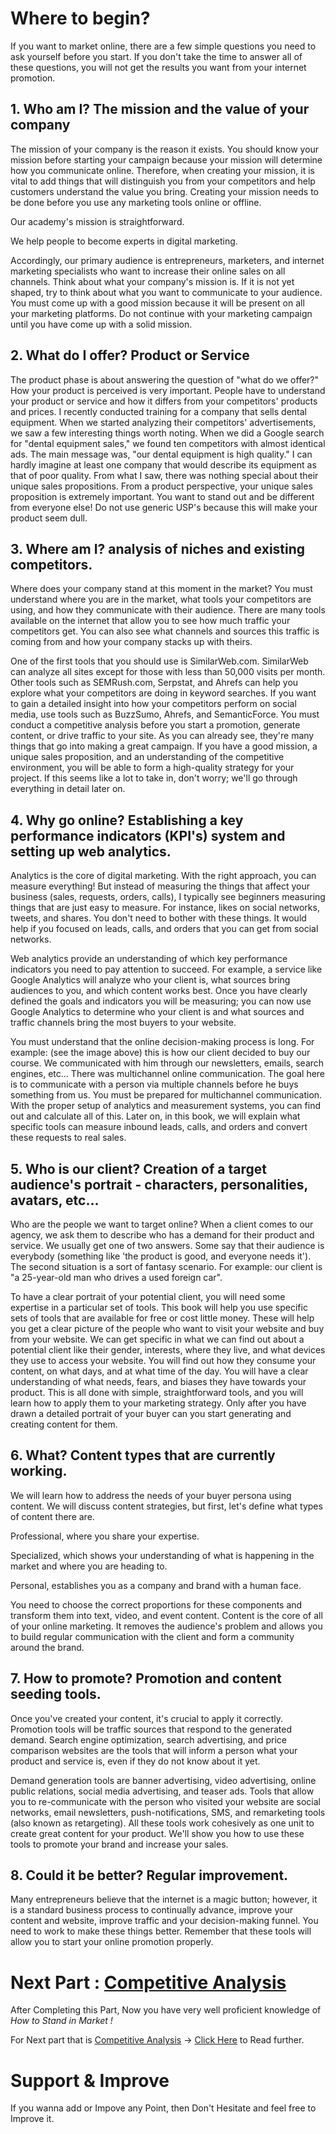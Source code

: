 # Where to begin?
If you want to market online, there are a few simple questions you need to ask yourself before you start. If you don't take the time to answer all of these questions, you will not get the results you want from your internet promotion.

## 1. Who am I? The mission and the value of your company

The mission of your company is the reason it exists. You should know your mission before starting your campaign because your mission will determine how you communicate online. Therefore, when creating your mission, it is vital to add things that will distinguish you from your competitors and help customers understand the value you bring. Creating your mission needs to be done before you use any marketing tools online or offline.

Our academy's mission is straightforward.

We help people to become experts in digital marketing.

Accordingly, our primary audience is entrepreneurs, marketers, and internet marketing specialists who want to increase their online sales on all channels. Think about what your company's mission is. If it is not yet shaped, try to think about what you want to communicate to your audience. You must come up with a good mission because it will be present on all your marketing platforms. Do not continue with your marketing campaign until you have come up with a solid mission.

## 2. What do I offer? Product or Service

The product phase is about answering the question of "what do we offer?" How your product is perceived is very important. People have to understand your product or service and how it differs from your competitors' products and prices. I recently conducted training for a company that sells dental equipment. When we started analyzing their competitors' advertisements, we saw a few interesting things worth noting. When we did a Google search for "dental equipment sales," we found ten competitors with almost identical ads. The main message was, "our dental equipment is high quality." I can hardly imagine at least one company that would describe its equipment as that of poor quality. From what I saw, there was nothing special about their unique sales propositions. From a product perspective, your unique sales proposition is extremely important. You want to stand out and be different from everyone else! Do not use generic USP's because this will make your product seem dull.

## 3. Where am I? analysis of niches and existing competitors.

Where does your company stand at this moment in the market? You must understand where you are in the market, what tools your competitors are using, and how they communicate with their audience. There are many tools available on the internet that allow you to see how much traffic your competitors get. You can also see what channels and sources this traffic is coming from and how your company stacks up with theirs.

One of the first tools that you should use is SimilarWeb.com. SimilarWeb can analyze all sites except for those with less than 50,000 visits per month. Other tools such as SEMRush.com, Serpstat, and Ahrefs can help you explore what your competitors are doing in keyword searches. If you want to gain a detailed insight into how your competitors perform on social media, use tools such as BuzzSumo, Ahrefs, and SemanticForce. You must conduct a competitive analysis before you start a promotion, generate content, or drive traffic to your site. As you can already see, they're many things that go into making a great campaign. If you have a good mission, a unique sales proposition, and an understanding of the competitive environment, you will be able to form a high-quality strategy for your project. If this seems like a lot to take in, don't worry; we'll go through everything in detail later on.

## 4. Why go online? Establishing a key performance indicators (KPI's) system and setting up web analytics.

Analytics is the core of digital marketing. With the right approach, you can measure everything! But instead of measuring the things that affect your business (sales, requests, orders, calls), I typically see beginners measuring things that are just easy to measure. For instance, likes on social networks, tweets, and shares. You don't need to bother with these things. It would help if you focused on leads, calls, and orders that you can get from social networks.

Web analytics provide an understanding of which key performance indicators you need to pay attention to succeed. For example, a service like Google Analytics will analyze who your client is, what sources bring audiences to you, and which content works best. Once you have clearly defined the goals and indicators you will be measuring; you can now use Google Analytics to determine who your client is and what sources and traffic channels bring the most buyers to your website.

You must understand that the online decision-making process is long. For example: (see the image above) this is how our client decided to buy our course. We communicated with him through our newsletters, emails, search engines, etc... There was multichannel online communication. The goal here is to communicate with a person via multiple channels before he buys something from us. You must be prepared for multichannel communication. With the proper setup of analytics and measurement systems, you can find out and calculate all of this. Later on, in this book, we will explain what specific tools can measure inbound leads, calls, and orders and convert these requests to real sales.

## 5. Who is our client? Creation of a target audience's portrait - characters, personalities, avatars, etc...

Who are the people we want to target online? When a client comes to our agency, we ask them to describe who has a demand for their product and service. We usually get one of two answers. Some say that their audience is everybody (something like 'the product is good, and everyone needs it'). The second situation is a sort of fantasy scenario. For example: our client is "a 25-year-old man who drives a used foreign car".

To have a clear portrait of your potential client, you will need some expertise in a particular set of tools. This book will help you use specific sets of tools that are available for free or cost little money. These will help you get a clear picture of the people who want to visit your website and buy from your website. We can get specific in what we can find out about a potential client like their gender, interests, where they live, and what devices they use to access your website. You will find out how they consume your content, on what days, and at what time of the day. You will have а clear understanding of what needs, fears, and biases they have towards your product. This is all done with simple, straightforward tools, and you will learn how to apply them to your marketing strategy. Only after you have drawn a detailed portrait of your buyer can you start generating and creating content for them.

## 6. What? Content types that are currently working.

We will learn how to address the needs of your buyer persona using content. We will discuss content strategies, but first, let's define what types of content there are.

Professional, where you share your expertise.

Specialized, which shows your understanding of what is happening in the market and where you are heading to.

Personal, establishes you as a company and brand with a human face.

You need to choose the correct proportions for these components and transform them into text, video, and event content. Content is the core of all of your online marketing. It removes the audience's problem and allows you to build regular communication with the client and form a community around the brand.

## 7. How to promote? Promotion and content seeding tools.

Once you've created your content, it's crucial to apply it correctly. Promotion tools will be traffic sources that respond to the generated demand. Search engine optimization, search advertising, and price comparison websites are the tools that will inform a person what your product and service is, even if they do not know about it yet.

Demand generation tools are banner advertising, video advertising, online public relations, social media advertising, and teaser ads. Tools that allow you to re-communicate with the person who visited your website are social networks, email newsletters, push-notifications, SMS, and remarketing tools (also known as retargeting). All these tools work cohesively as one unit to create great content for your product. We'll show you how to use these tools to promote your brand and increase your sales.

## 8. Could it be better? Regular improvement.

Many entrepreneurs believe that the internet is a magic button; however, it is a standard business process to continually advance, improve your content and website, improve traffic and your decision-making funnel. You need to work to make these things better. Remember that these tools will allow you to start your online promotion properly.


# Next Part : [Competitive Analysis](/CompetitiveAnalysis.md) 
After Completing this Part, Now you have very well proficient knowledge of
*How to Stand in Market !*

For Next part that is [Competitive Analysis](/CompetitiveAnalysis.md) -> [Click Here](/CompetitiveAnalysis.md) to Read further.


# Support & Improve
If you wanna add or Impove any Point, then Don't Hesitate and feel free to Improve it.
